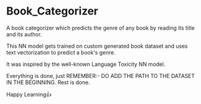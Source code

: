 # Book_Categorizer
A book categorizer which predicts the genre of any book by reading its title and its author.

This NN model gets trained on custom generated book dataset and uses text vectorization to predict a book's genre.

It was inspired by the well-known Language Toxicity NN model.

Everything is done, just REMEMBER:- DO ADD THE PATH TO THE DATASET IN THE BEGINNING. Rest is done.

Happy Learning👍
